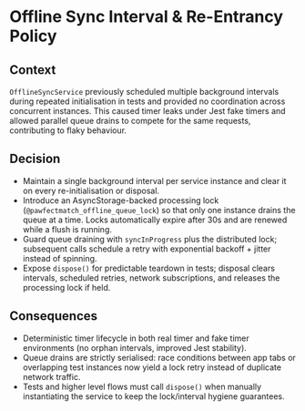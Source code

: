 # Offline Sync Interval & Re-Entrancy Policy

## Context

`OfflineSyncService` previously scheduled multiple background intervals during repeated initialisation in tests and provided no coordination across concurrent instances. This caused timer leaks under Jest fake timers and allowed parallel queue drains to compete for the same requests, contributing to flaky behaviour.

## Decision

- Maintain a single background interval per service instance and clear it on every re-initialisation or disposal.
- Introduce an AsyncStorage-backed processing lock (`@pawfectmatch_offline_queue_lock`) so that only one instance drains the queue at a time. Locks automatically expire after 30s and are renewed while a flush is running.
- Guard queue draining with `syncInProgress` plus the distributed lock; subsequent calls schedule a retry with exponential backoff + jitter instead of spinning.
- Expose `dispose()` for predictable teardown in tests; disposal clears intervals, scheduled retries, network subscriptions, and releases the processing lock if held.

## Consequences

- Deterministic timer lifecycle in both real timer and fake timer environments (no orphan intervals, improved Jest stability).
- Queue drains are strictly serialised: race conditions between app tabs or overlapping test instances now yield a lock retry instead of duplicate network traffic.
- Tests and higher level flows must call `dispose()` when manually instantiating the service to keep the lock/interval hygiene guarantees.

